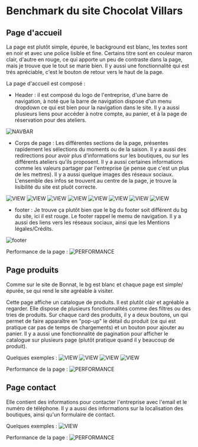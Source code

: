 # Benchmark du site Chocolat Villars

## Page d'accueil

La page est plutôt simple, épurée, le background est blanc, les textes sont en noir et avec une police lisible et fine. Certains titre sont en couleur maron clair, d'autre en rouge, ce qui apporte un peu de contraste dans la page, mais je trouve que le tout se marie bien. Il y aussi une fonctionnalité qui est trés apréciable, c'est le bouton de retour vers le haut de la page.

La page d'accueil est composé :

- Header : il est composé du logo de l'entreprise, d'une barre de navigation, à noté que la barre de navigation dispose d'un menu dropdown ce qui est bien pour la navigation dans le site. Il y a aussi plusieurs liens pour accéder à notre compte, au panier, et à la page de réservation pour des ateliers.

![NAVBAR](/benchmark/Chocolat%20Villars/Image-site/Page%20d'accueil/Page%20d'acceuil-view-1.png)

- Corps de page : Les différentes sections de la page, présentes rapidement les sélections du moments ou de la saison. Il y a aussi des redirections pour avoir plus d'informations sur les boutiques, ou sur les différents ateliers qu'ils proposent. Il y a aussi certaines informations comme les valeurs partager par l'entreprise (je pense que c'est un plus de les mettres). Il y a aussi quelque images des réseaux sociaux. L'ensemble des infos se trouvent au centre de la page, je trouve la lisibilité du site est pluôt correcte.

![VIEW](/benchmark/Chocolat%20Villars/Image-site/Page%20d'accueil/Page%20d'acceuil-view-2.png)
![VIEW](/benchmark/Chocolat%20Villars/Image-site/Page%20d'accueil/Page%20d'acceuil-view-3.png)
![VIEW](/benchmark/Chocolat%20Villars/Image-site/Page%20d'accueil/Page%20d'acceuil-view-4.png)
![VIEW](/benchmark/Chocolat%20Villars/Image-site/Page%20d'accueil/Page%20d'acceuil-view-5.png)
![VIEW](/benchmark/Chocolat%20Villars/Image-site/Page%20d'accueil/Page%20d'acceuil-view-6.png)
![VIEW](/benchmark/Chocolat%20Villars/Image-site/Page%20d'accueil/Page%20d'acceuil-view-7.png)
![VIEW](/benchmark/Chocolat%20Villars/Image-site/Page%20d'accueil/Page%20d'acceuil-view-8.png)
![VIEW](/benchmark/Chocolat%20Villars/Image-site/Page%20d'accueil/Page%20d'acceuil-view-9.png)

- footer : Je trouve ça plutôt bien que le bg du footer soit différent du bg du site, ici il est rouge. Le footer rappel le memu de navigation. Il y a aussi des liens vers les réseaux sociaux, ainsi que les Mentions légales/Crédits.

![footer](/benchmark/Chocolat%20Villars/Image-site/Page%20d'accueil/Page%20d'acceuil-view-10.png)

Performance de la page :
![PERFORMANCE](/benchmark/Chocolat%20Villars/Image-site/Page%20d'accueil/Performance-page.png)

## Page produits

Comme sur le site de Bonnat, le bg est blanc et chaque page est simple/épurée, se qui rend le site agréable à visiter.

Cette page affiche un catalogue de produits. Il est plutôt clair et agréable a regarder. Elle dispose de plusieurs fonctionnalités comme des filtres ou des tries de produits. Sur chaque card des produits, il y a deux boutons, un qui permet de faire apparaître en "pop-up" le détail du produit (ce qui est pratique car pas de temps de chargements) et un bouton pour ajouter au panier. Il y a aussi une fonctionnalité de pagination pour afficher le catalogue sur plusieurs page (plutôt pratique quand il y beaucoup de produit).

Quelques exemples :
![VIEW](/benchmark/Chocolat%20Villars/Image-site/Page%20produits/Page%20produit-view-1.png)
![VIEW](/benchmark/Chocolat%20Villars/Image-site/Page%20produits/Page%20produit-view-2.png)
![VIEW](/benchmark/Chocolat%20Villars/Image-site/Page%20produits/Page%20produit-view-3.png)
![VIEW](/benchmark/Chocolat%20Villars/Image-site/Page%20produits/Page%20produit-view-4.png)

Performance de la page :
![PERFORMANCE](/benchmark/Chocolat%20Villars/Image-site/Page%20produits/Performance-page.png)

## Page contact

Elle contient des informations pour contacter l'entreprise avec l'email et le numéro de téléphone. Il y a aussi des informations sur la localisation des boutiques, ainsi qu'un formulaire de contact.

Quelques exemples :
![VIEW](/benchmark/Chocolat%20Villars/Image-site/Page%20contact/Page%20contact.png)

Performance de la page :
![PERFORMANCE](/benchmark/Chocolat%20Villars/Image-site/Page%20contact/Performance-page.png)